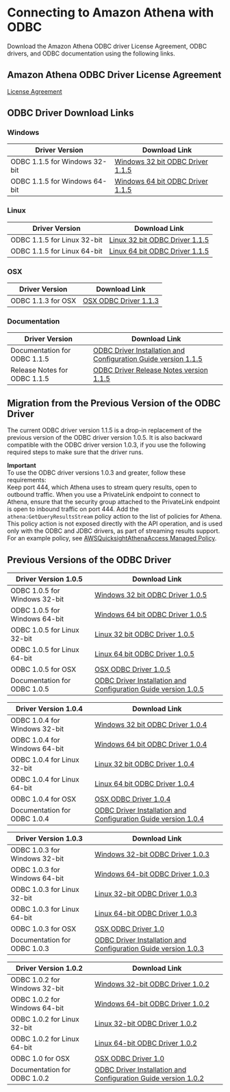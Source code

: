 # Connecting to Amazon Athena with ODBC<a name="connect-with-odbc"></a>

Download the Amazon Athena ODBC driver License Agreement, ODBC drivers, and ODBC documentation using the following links\.

## Amazon Athena ODBC Driver License Agreement<a name="atelong-odbc-driver-license-agreement"></a>

 [License Agreement](https://s3.amazonaws.com/athena-downloads/agreement/ODBC/Amazon+Athena+ODBC+Driver+License+Agreement.pdf) 

## ODBC Driver Download Links<a name="connect-with-odbc-driver-and-documentation-download-links"></a>

### Windows<a name="connect-with-odbc-windows"></a>


| Driver Version | Download Link | 
| --- | --- | 
| ODBC 1\.1\.5 for Windows 32\-bit | [Windows 32 bit ODBC Driver 1\.1\.5](https://s3.amazonaws.com/athena-downloads/drivers/ODBC/SimbaAthenaODBC_1.1.5.1000/Windows/Simba+Athena+1.1+32-bit.msi) | 
| ODBC 1\.1\.5 for Windows 64\-bit | [Windows 64 bit ODBC Driver 1\.1\.5](https://s3.amazonaws.com/athena-downloads/drivers/ODBC/SimbaAthenaODBC_1.1.5.1000/Windows/Simba+Athena+1.1+64-bit.msi ) | 

### Linux<a name="connect-with-odbc-linux"></a>


| Driver Version | Download Link | 
| --- | --- | 
| ODBC 1\.1\.5 for Linux 32\-bit | [Linux 32 bit ODBC Driver 1\.1\.5](https://s3.amazonaws.com/athena-downloads/drivers/ODBC/SimbaAthenaODBC_1.1.5.1000/Linux/simbaathena-1.1.5.1000-1.i686.rpm) | 
| ODBC 1\.1\.5 for Linux 64\-bit | [Linux 64 bit ODBC Driver 1\.1\.5](https://s3.amazonaws.com/athena-downloads/drivers/ODBC/SimbaAthenaODBC_1.1.5.1000/Linux/simbaathena-1.1.5.1000-1.x86_64.rpm) | 

### OSX<a name="connect-with-odbc-osx"></a>


| Driver Version | Download Link | 
| --- | --- | 
| ODBC 1\.1\.3 for OSX | [OSX ODBC Driver 1\.1\.3](https://s3.amazonaws.com/athena-downloads/drivers/ODBC/SimbaAthenaODBC_1.1.3/OSX/Simba+Athena+1.1.dmg) | 

### Documentation<a name="connect-with-odbc-driver-documentation"></a>


| Driver Version | Download Link | 
| --- | --- | 
| Documentation for ODBC 1\.1\.5 | [ODBC Driver Installation and Configuration Guide version 1\.1\.5](https://s3.amazonaws.com/athena-downloads/drivers/ODBC/SimbaAthenaODBC_1.1.5.1000/Simba+Athena+ODBC+Install+and+Configuration+Guide.pdf) | 
| Release Notes for ODBC 1\.1\.5 | [ODBC Driver Release Notes version 1\.1\.5](https://s3.amazonaws.com/athena-downloads/drivers/ODBC/SimbaAthenaODBC_1.1.5.1000/release-notes.txt ) | 

## Migration from the Previous Version of the ODBC Driver<a name="migration-from-previous-odbc-driver"></a>

The current ODBC driver version 1\.1\.5 is a drop\-in replacement of the previous version of the ODBC driver version 1\.0\.5\. It is also backward compatible with the ODBC driver version 1\.0\.3, if you use the following required steps to make sure that the driver runs\. 

**Important**  
To use the ODBC driver versions 1\.0\.3 and greater, follow these requirements:   
Keep port 444, which Athena uses to stream query results, open to outbound traffic\. When you use a PrivateLink endpoint to connect to Athena, ensure that the security group attached to the PrivateLink endpoint is open to inbound traffic on port 444\. 
Add the `athena:GetQueryResultsStream` policy action to the list of policies for Athena\. This policy action is not exposed directly with the API operation, and is used only with the ODBC and JDBC drivers, as part of streaming results support\. For an example policy, see [AWSQuicksightAthenaAccess Managed Policy](awsquicksightathenaaccess-managed-policy.md)\. 

## Previous Versions of the ODBC Driver<a name="odbc-previous-versions"></a>


| Driver Version 1\.0\.5 | Download Link | 
| --- | --- | 
| ODBC 1\.0\.5 for Windows 32\-bit | [Windows 32 bit ODBC Driver 1\.0\.5](https://s3.amazonaws.com/athena-downloads/drivers/ODBC/SimbaAthenaODBC_1.0.5/Windows/Simba+Athena+1.0+32-bit.msi) | 
| ODBC 1\.0\.5 for Windows 64\-bit | [Windows 64 bit ODBC Driver 1\.0\.5](https://s3.amazonaws.com/athena-downloads/drivers/ODBC/SimbaAthenaODBC_1.0.5/Windows/Simba+Athena+1.0+64-bit.msi ) | 
| ODBC 1\.0\.5 for Linux 32\-bit | [Linux 32 bit ODBC Driver 1\.0\.5](https://s3.amazonaws.com/athena-downloads/drivers/ODBC/SimbaAthenaODBC_1.0.5/Linux/simbaathena-1.0.5.1006-1.i686.rpm) | 
| ODBC 1\.0\.5 for Linux 64\-bit | [Linux 64 bit ODBC Driver 1\.0\.5](https://s3.amazonaws.com/athena-downloads/drivers/ODBC/SimbaAthenaODBC_1.0.5/Linux/simbaathena-1.0.5.1006-1.x86_64.rpm ) | 
| ODBC 1\.0\.5 for OSX | [OSX ODBC Driver 1\.0\.5](https://s3.amazonaws.com/athena-downloads/drivers/ODBC/SimbaAthenaODBC_1.0.5/OSX/Simba+Athena+1.0.dmg) | 
| Documentation for ODBC 1\.0\.5 | [ODBC Driver Installation and Configuration Guide version 1\.0\.5](https://s3.amazonaws.com/athena-downloads/drivers/ODBC/SimbaAthenaODBC_1.0.5/Simba+Athena+ODBC+Install+and+Configuration+Guide.pdf)  | 


| Driver Version 1\.0\.4 | Download Link | 
| --- | --- | 
| ODBC 1\.0\.4 for Windows 32\-bit | [Windows 32 bit ODBC Driver 1\.0\.4](https://s3.amazonaws.com/athena-downloads/drivers/ODBC/SimbaAthenaODBC_1.0.4/Windows/Simba+Athena+1.0+32-bit.msi) | 
| ODBC 1\.0\.4 for Windows 64\-bit | [Windows 64 bit ODBC Driver 1\.0\.4](https://s3.amazonaws.com/athena-downloads/drivers/ODBC/SimbaAthenaODBC_1.0.4/Windows/Simba+Athena+1.0+64-bit.msi) | 
| ODBC 1\.0\.4 for Linux 32\-bit | [Linux 32 bit ODBC Driver 1\.0\.4](https://s3.amazonaws.com/athena-downloads/drivers/ODBC/SimbaAthenaODBC_1.0.4/Linux/simbaathena-1.0.4.1005-1.i686.rpm) | 
| ODBC 1\.0\.4 for Linux 64\-bit | [Linux 64 bit ODBC Driver 1\.0\.4](https://s3.amazonaws.com/athena-downloads/drivers/ODBC/SimbaAthenaODBC_1.0.4/Linux/simbaathena-1.0.4.1005-1.x86_64.rpm) | 
| ODBC 1\.0\.4 for OSX | [OSX ODBC Driver 1\.0\.4](https://s3.amazonaws.com/athena-downloads/drivers/ODBC/SimbaAthenaODBC_1.0.4/OSX/Simba+Athena+1.0.dmg) | 
| Documentation for ODBC 1\.0\.4 | [ODBC Driver Installation and Configuration Guide version 1\.0\.4](https://s3.amazonaws.com/athena-downloads/drivers/ODBC/SimbaAthenaODBC_1.0.4/Simba+Athena+ODBC+Install+and+Configuration+Guide.pdf)  | 


| Driver Version 1\.0\.3 | Download Link | 
| --- | --- | 
| ODBC 1\.0\.3 for Windows 32\-bit | [Windows 32\-bit ODBC Driver 1\.0\.3](https://s3.amazonaws.com/athena-downloads/drivers/ODBC/SimbaAthenaODBC_1.0.3/Windows/Simba+Athena+1.0+32-bit.msi) | 
| ODBC 1\.0\.3 for Windows 64\-bit | [Windows 64\-bit ODBC Driver 1\.0\.3](https://s3.amazonaws.com/athena-downloads/drivers/ODBC/SimbaAthenaODBC_1.0.3/Windows/Simba+Athena+1.0+64-bit.msi) | 
| ODBC 1\.0\.3 for Linux 32\-bit | [Linux 32\-bit ODBC Driver 1\.0\.3](https://s3.amazonaws.com/athena-downloads/drivers/ODBC/SimbaAthenaODBC_1.0.3/Linux/simbaathena-1.0.3.1004-1.i686.rpm) | 
| ODBC 1\.0\.3 for Linux 64\-bit | [Linux 64\-bit ODBC Driver 1\.0\.3](https://s3.amazonaws.com/athena-downloads/drivers/ODBC/SimbaAthenaODBC_1.0.3/Linux/simbaathena-1.0.3.1004-1.x86_64.rpm) | 
| ODBC 1\.0\.3 for OSX | [OSX ODBC Driver 1\.0](https://s3.amazonaws.com/athena-downloads/drivers/ODBC/SimbaAthenaODBC_1.0.3/OSX/Simba+Athena+1.0.dmg) | 
| Documentation for ODBC 1\.0\.3 | [ODBC Driver Installation and Configuration Guide version 1\.0\.3](https://s3.amazonaws.com/athena-downloads/drivers/ODBC/SimbaAthenaODBC_1.0.3/Simba+Athena+ODBC+Install+and+Configuration+Guide.pdf) | 


| Driver Version 1\.0\.2 | Download Link | 
| --- | --- | 
| ODBC 1\.0\.2 for Windows 32\-bit | [Windows 32\-bit ODBC Driver 1\.0\.2](https://s3.amazonaws.com/athena-downloads/drivers/ODBC/Windows/Simba+Athena+1.0+32-bit.msi) | 
| ODBC 1\.0\.2 for Windows 64\-bit | [Windows 64\-bit ODBC Driver 1\.0\.2](https://s3.amazonaws.com/athena-downloads/drivers/ODBC/Windows/Simba+Athena+1.0+64-bit.msi) | 
| ODBC 1\.0\.2 for Linux 32\-bit | [Linux 32\-bit ODBC Driver 1\.0\.2](https://s3.amazonaws.com/athena-downloads/drivers/ODBC/Linux/simbaathena-1.0.2.1003-1.i686.rpm) | 
| ODBC 1\.0\.2 for Linux 64\-bit | [Linux 64\-bit ODBC Driver 1\.0\.2](https://s3.amazonaws.com/athena-downloads/drivers/ODBC/Linux/simbaathena-1.0.2.1003-1.x86_64.rpm) | 
| ODBC 1\.0 for OSX | [OSX ODBC Driver 1\.0](https://s3.amazonaws.com/athena-downloads/drivers/ODBC/OSX/Simba+Athena+1.0.dmg) | 
| Documentation for ODBC 1\.0\.2 | [ODBC Driver Installation and Configuration Guide version 1\.0\.2](https://s3.amazonaws.com/athena-downloads/drivers/ODBC/Simba+Athena+ODBC+Install+and+Configuration+Guide.pdf) | 